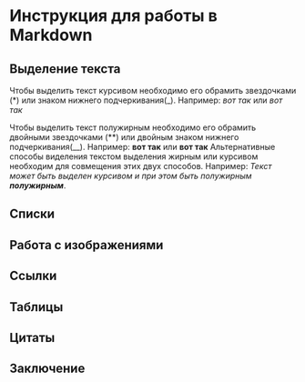 # Инструкция для работы в Markdown

## Выделение текста
Чтобы выделить текст курсивом необходимо его обрамить звездочками (*) или знаком нижнего подчеркивания(_). Например: *вот так* или _вот так_

Чтобы выделить текст полужирным необходимо его обрамить двойными звездочками (**) или двойным знаком нижнего подчеркивания(__). Например: **вот так** или __вот так__
Альтернативные способы виделения текстом выделения жирным или курсивом необходим для совмещения этих двух способов. Например: _Текст может быть выделен курсивом и при этом быть полужирным **полужирным**_.


## Списки

## Работа с изображениями

## Ссылки

## Таблицы

## Цитаты

## Заключение
